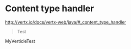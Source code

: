 # Content type handler

http://vertx.io/docs/vertx-web/java/#_content_type_handler

> Test

MyVerticleTest
